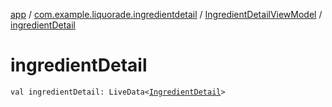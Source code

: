 [app](../../index.md) / [com.example.liquorade.ingredientdetail](../index.md) / [IngredientDetailViewModel](index.md) / [ingredientDetail](./ingredient-detail.md)

# ingredientDetail

`val ingredientDetail: LiveData<`[`IngredientDetail`](../../com.example.liquorade.domain/-ingredient-detail/index.md)`>`